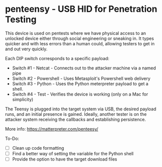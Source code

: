 penteensy - USB HID for Penetration Testing
===========================================

This device is used on pentests where we have physical access to an unlocked device either through social engineering or sneaking in. It types quicker and with less errors than a human could, allowing testers to get in and out very quickly.

Each DIP switch corresponds to a specific payload:
- Switch #1 - Netcat - Connects out to the attacker machine via a named pipe
- Switch #2 - Powershell - Uses Metasploit's Powershell web delivery
- Switch #3 - Python - Uses the Python meterpreter payload to get a shell.
- Switch #4 - Test - Verifies the device is working (only on a Mac for simplicity)

The Teensy is plugged into the target system via USB, the desired payload runs, and an initial presence is gained. Ideally, another tester is on the attacker system receiving the callbacks and establishing persistence.

More info:
https://matterpreter.com/penteesy/

To-Do:
- [ ] Clean up code formatting
- [ ] Find a better way of setting the variable for the Python shell
- [ ] Provide the option to have the target download files
